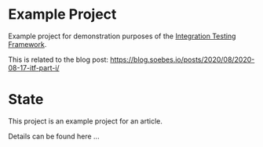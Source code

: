 <!---
 Licensed to the Apache Software Foundation (ASF) under one or more
 contributor license agreements.  See the NOTICE file distributed with
 this work for additional information regarding copyright ownership.
 The ASF licenses this file to You under the Apache License, Version 2.0
 (the "License"); you may not use this file except in compliance with
 the License.  You may obtain a copy of the License at

      http://www.apache.org/licenses/LICENSE-2.0

 Unless required by applicable law or agreed to in writing, software
 distributed under the License is distributed on an "AS IS" BASIS,
 WITHOUT WARRANTIES OR CONDITIONS OF ANY KIND, either express or implied.
 See the License for the specific language governing permissions and
 limitations under the License.
-->
# Example Project

Example project for demonstration purposes of the [Integration Testing Framework][itf].

This is related to the blog post: https://blog.soebes.io/posts/2020/08/2020-08-17-itf-part-i/
# State
This project is an example project for an article.

Details can be found here ...


[itf]: https://khmarbaise.github.io/maven-it-extension/
